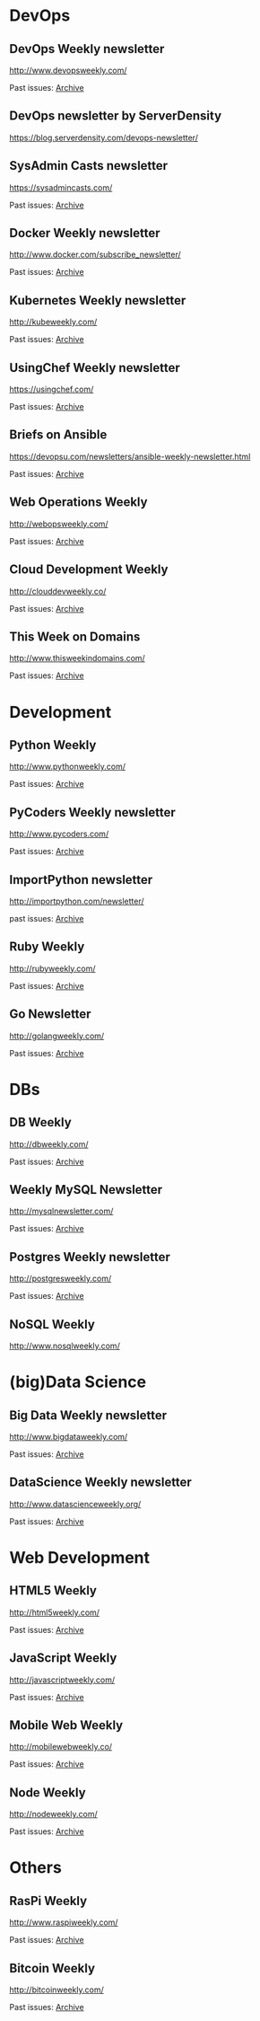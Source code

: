 # DevOps
## DevOps Weekly newsletter

http://www.devopsweekly.com/

Past issues: [Archive](http://www.devopsweekly.com/archive)

## DevOps newsletter by ServerDensity

https://blog.serverdensity.com/devops-newsletter/

## SysAdmin Casts newsletter

https://sysadmincasts.com/

Past issues: [Archive](https://sysadmincasts.com/episodes/)

## Docker Weekly newsletter

http://www.docker.com/subscribe_newsletter/

Past issues: [Archive](https://blog.docker.com/docker-weekly-archives/)

## Kubernetes Weekly newsletter

http://kubeweekly.com/

Past issues: [Archive](http://kubeweekly.com/)

## UsingChef Weekly newsletter

https://usingchef.com/

Past issues: [Archive](https://usingchef.com/articles)

## Briefs on Ansible

https://devopsu.com/newsletters/ansible-weekly-newsletter.html

Past issues: [Archive](https://devopsu.com/newsletters/ansible-weekly-newsletter.html)

## Web Operations Weekly

http://webopsweekly.com/

Past issues: [Archive](http://webopsweekly.com/issues)

## Cloud Development Weekly

http://clouddevweekly.co/

Past issues: [Archive](http://clouddevweekly.co/issues)

## This Week on Domains

http://www.thisweekindomains.com/

Past issues: [Archive](http://www.thisweekindomains.com/archive/)

# Development
## Python Weekly

http://www.pythonweekly.com/

Past issues: [Archive](http://www.pythonweekly.com/archive/)

## PyCoders Weekly newsletter

http://www.pycoders.com/

Past issues: [Archive](http://www.pycoders.com/archive/)

## ImportPython newsletter

http://importpython.com/newsletter/

past issues: [Archive](http://importpython.com/newsletter/archive/)

## Ruby Weekly

http://rubyweekly.com/

Past issues: [Archive](http://rubyweekly.com/issues)

## Go Newsletter

http://golangweekly.com/

Past issues: [Archive](http://golangweekly.com/issues)

# DBs
## DB Weekly

http://dbweekly.com/

Past issues: [Archive](http://dbweekly.com/issues)

## Weekly MySQL Newsletter

http://mysqlnewsletter.com/

Past issues: [Archive](http://us6.campaign-archive1.com/home/?u=009fd87839a759e30570956a2&id=9bd9fc13c5)

## Postgres Weekly newsletter

http://postgresweekly.com/

Past issues: [Archive](http://postgresweekly.com/issues)

## NoSQL Weekly

http://www.nosqlweekly.com/

# (big)Data Science
## Big Data Weekly newsletter

http://www.bigdataweekly.com/

Past issues: [Archive](http://us2.campaign-archive1.com/home/?u=878bcd0ec6493f52f57278516&id=8556a84b93)

## DataScience Weekly newsletter

http://www.datascienceweekly.org/

Past issues: [Archive](http://www.datascienceweekly.org/newsletters)

# Web Development
## HTML5 Weekly

http://html5weekly.com/

Past issues: [Archive](http://html5weekly.com/issues)

## JavaScript Weekly

http://javascriptweekly.com/

Past issues: [Archive](http://javascriptweekly.com/issues)

## Mobile Web Weekly

http://mobilewebweekly.co/

Past issues: [Archive](http://mobilewebweekly.co/issues)

## Node Weekly

http://nodeweekly.com/

Past issues: [Archive](http://nodeweekly.com/issues)

# Others
## RasPi Weekly

http://www.raspiweekly.com/

Past issues: [Archive](http://www.raspiweekly.com/archive/)

## Bitcoin Weekly

http://bitcoinweekly.com/

Past issues: [Archive](http://bitcoinweekly.com/issues)
